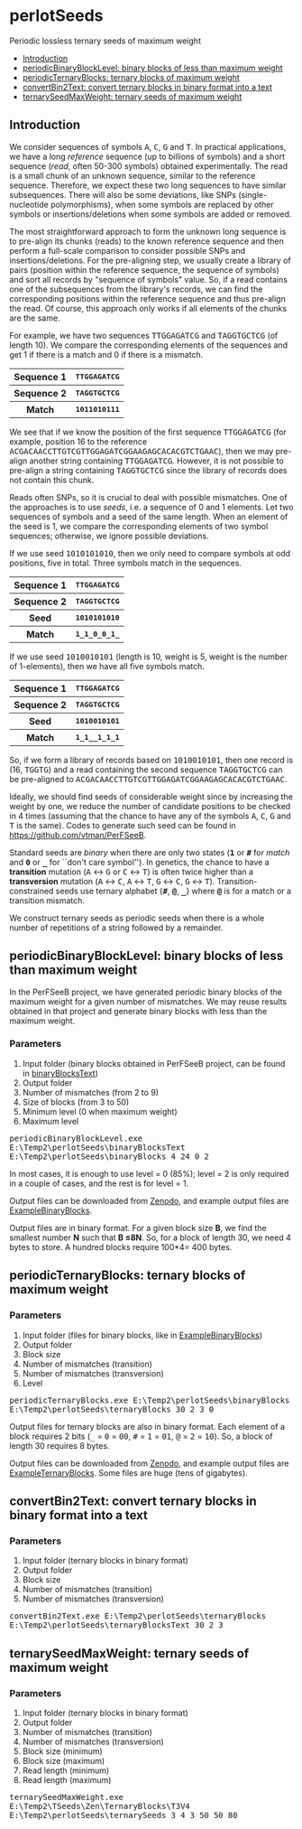 # perlotSeeds
Periodic lossless ternary seeds of maximum weight

<nav>
  <ul>
    <li><a href="#link_intro">Introduction</a></li>
    <li><a href="#link_binaryLevel">periodicBinaryBlockLevel: binary blocks of less than maximum weight</a></li>
    <li><a href="#link_ternaryBlock">periodicTernaryBlocks: ternary blocks of maximum weight</a></li>	  
 <li><a href="#link_bin2text">convertBin2Text: convert ternary blocks in binary format into a text</a></li>
    <li><a href="#link_maxWeight">ternarySeedMaxWeight: ternary seeds of maximum weight</a></li>
  </ul>
  </nav>

<h2 id="link_intro">Introduction</h2>
We consider sequences of symbols <tt>A</tt>, <tt>C</tt>, <tt>G</tt> and <tt>T</tt>. In practical applications, we have a long <i>reference</i> sequence (up to billions of symbols) and a short sequence (<i>read</i>, often 50-300 symbols) obtained experimentally. The read is a small chunk of an unknown sequence, similar to the reference sequence. Therefore, we expect these two long sequences to have similar subsequences. There will also be some deviations, like SNPs (single-nucleotide polymorphisms), when some symbols are replaced by other symbols or insertions/deletions when some symbols are added or removed. 

The most straightforward approach to form the unknown long sequence is to pre-align its chunks (reads) to the known reference sequence and then perform a full-scale comparison to consider possible SNPs and insertions/deletions. For the pre-aligning step, we usually create a library of pairs (position within the reference sequence, the sequence of symbols) and sort all records by "sequence of symbols" value. So, if a read contains one of the subsequences from the library's records, we can find the corresponding positions within the reference sequence and thus pre-align the read. Of course, this approach only works if all elements of the chunks are the same.

For example, we have two sequences <tt>TTGGAGATCG</tt> and <tt>TAGGTGCTCG</tt> (of length 10). We compare the corresponding elements of the sequences and get 1 if there is a match and 0 if there is a mismatch.

<table>
  <tr><th>Sequence 1</th><th><tt>TTGGAGATCG</tt></th></tr>
  <tr><th>Sequence 2</th><th><tt>TAGGTGCTCG</tt></th></tr>
  <tr><th>Match</th><th><tt>1011010111</tt></th></tr>
</table>

We see that if we know the position of the first sequence <tt>TTGGAGATCG</tt> (for example, position 16 to the reference <tt>ACGACAACCTTGTCGTTGGAGATCGGAAGAGCACACGTCTGAAC</tt>), then we may pre-align another string containing <tt>TTGGAGATCG</tt>. However, it is not possible to pre-align a string containing <tt>TAGGTGCTCG</tt> since the library of records does not contain this chunk.

Reads often SNPs, so it is crucial to deal with possible mismatches. One of the approaches is to use <i>seeds</i>, i.e. a sequence of 0 and 1 elements. Let two sequences of symbols and a seed of the same length. When an element of the seed is 1, we compare the corresponding elements of two symbol sequences; otherwise, we ignore possible deviations. 

If we use seed <tt>1010101010</tt>, then we only need to compare symbols at odd positions, five in total. Three symbols match in the sequences. 
<table>
  <tr><th>Sequence 1</th><th><tt>TTGGAGATCG</tt></th></tr>
  <tr><th>Sequence 2</th><th><tt>TAGGTGCTCG</tt></th></tr>
  <tr><th>Seed</th>      <th><tt>1010101010</tt></th></tr>
  <tr><th>Match</th>     <th><tt>1_1_0_0_1_</tt></th></tr>
</table>

If we use seed <tt>1010010101</tt> (length is 10, weight is 5, weight is the number of 1-elements), then we have all five symbols match.
<table>
  <tr><th>Sequence 1</th><th><tt>TTGGAGATCG</tt></th></tr>
  <tr><th>Sequence 2</th><th><tt>TAGGTGCTCG</tt></th></tr>
  <tr><th>Seed</th>      <th><tt>1010010101</tt></th></tr>
  <tr><th>Match</th>     <th><tt>1_1__1_1_1</tt></th></tr>
</table>
So, if we form a library of records based on <tt>1010010101</tt>, then one record is (16, <tt>TGGTG</tt>) and a read containing the second sequence <tt>TAGGTGCTCG</tt> can be pre-aligned to <tt>ACGACAACCTTGTCGTTGGAGATCGGAAGAGCACACGTCTGAAC</tt>.

Ideally, we should find seeds of considerable weight since by increasing the weight by one, we reduce the number of candidate positions to be checked in 4 times (assuming that the chance to have any of the symbols <tt>A</tt>, <tt>C</tt>, <tt>G</tt> and <tt>T</tt> is the same). Codes to generate such seed can be found in <a href="https://github.com/vtman/PerFSeeB">https://github.com/vtman/PerFSeeB</a>.

Standard seeds are <i>binary</i> when there are only two states (<b><tt>1</tt></b> or <b><tt>#</tt></b> for <i>match</i> and <b><tt>0</tt></b> or <b><tt>&#95;</tt></b> for ``don't care symbol''). In genetics, the chance to have a <b>transition</b> mutation (<tt>A</tt> &harr; <tt>G</tt> or <tt>C</tt> &harr; <tt>T</tt>) is often twice higher than a <b>transversion</b> mutation (<tt>A</tt> &harr; <tt>C</tt>, <tt>A</tt> &harr; <tt>T</tt>, <tt>G</tt> &harr; <tt>C</tt>, <tt>G</tt> &harr; <tt>T</tt>). Transition-constrained seeds use ternary alphabet {<b><tt>#</tt></b>, <b><tt>@</tt></b>, <b><tt>&#95;</tt></b>} where <b><tt>@</tt></b> is for a match or a transition mismatch.

We construct ternary seeds as periodic seeds when there is a whole number of repetitions of a string followed by a remainder. 


<h2 id="link_binaryLevel">periodicBinaryBlockLevel: binary blocks of less than maximum weight</h2>

In the PerFSeeB project, we have generated periodic binary blocks of the maximum weight for a given number of mismatches. We may reuse results obtained in that project and generate binary blocks with less than the maximum weight.

<h3>Parameters</h3>

<ol>
  <li>Input folder (binary blocks obtained in PerFSeeB project, can be found in <a href="https://github.com/vtman/perlotSeeds/tree/main/binaryBlocksText">binaryBlocksText</a>)</li>
  <li>Output folder</li>
  <li>Number of mismatches (from 2 to 9)</li>
  <li>Size of blocks (from 3 to 50)</li>
  <li>Minimum level (0 when maximum weight)</li>
  <li>Maximum level</li>
</ol>

<tt>periodicBinaryBlockLevel.exe E:\Temp2\perlotSeeds\binaryBlocksText E:\Temp2\perlotSeeds\binaryBlocks 4 24 0 2</tt>

In most cases, it is enough to use level = 0 (85%); level = 2 is only required in a couple of cases, and the rest is for level = 1.

Output files can be downloaded from <a href="zenodo.com">Zenodo</a>, and example output files are <a href="https://github.com/vtman/perlotSeeds/tree/main/ExampleBinaryBlocks">ExampleBinaryBlocks</a>.

Output files are in binary format. For a given block size <b>B</b>, we find the smallest number <b>N</b> such that <b>B &#8804;8N</b>. So, for a block of length 30, we need 4 bytes to store. A hundred blocks require 100*4= 400 bytes.

<h2 id="link_ternaryBlock">periodicTernaryBlocks: ternary blocks of maximum weight</h2>


<h3>Parameters</h3>

<ol>
  <li>Input folder (files for binary blocks, like in <a href="https://github.com/vtman/perlotSeeds/tree/main/ExampleBinaryBlocks">ExampleBinaryBlocks</a>)</li>
  <li>Output folder</li>
  <li>Block size</li>
  <li>Number of mismatches (transition)</li>
  <li>Number of mismatches (transversion)</li>
<li>Level</li>
</ol>

<tt>periodicTernaryBlocks.exe E:\Temp2\perlotSeeds\binaryBlocks E:\Temp2\perlotSeeds\ternaryBlocks 30 2 3 0</tt>

Output files for ternary blocks are also in binary format. Each element of a block requires 2 bits (<tt>&#95;</tt> = <tt>0</tt> = <tt>00</tt>, <tt>#</tt> = <tt>1</tt> = <tt>01</tt>, <tt>@</tt> = <tt>2</tt> = <tt>10</tt>). So, a block of length 30 requires 8 bytes.

Output files can be downloaded from <a href="zenodo.com">Zenodo</a>, and example output files are <a href="https://github.com/vtman/perlotSeeds/tree/main/ExampleTernaryBlocks">ExampleTernaryBlocks</a>. Some files are huge (tens of gigabytes). 

<h2 id="link_bin2text">convertBin2Text: convert ternary blocks in binary format into a text</h2>

<h3>Parameters</h3>

<ol>
  <li>Input folder (ternary blocks in binary format)</li>
  <li>Output folder</li>
  <li>Block size</li>
  <li>Number of mismatches (transition)</li>
  <li>Number of mismatches (transversion)</li>
</ol>

<tt>convertBin2Text.exe E:\Temp2\perlotSeeds\ternaryBlocks E:\Temp2\perlotSeeds\ternaryBlocksText 30 2 3</tt>


<h2 id="link_maxWeight">ternarySeedMaxWeight: ternary seeds of maximum weight</h2>

<h3>Parameters</h3>

<ol>
  <li>Input folder (ternary blocks in binary format)</li>
  <li>Output folder</li>
  <li>Number of mismatches (transition)</li>
  <li>Number of mismatches (transversion)</li>
  <li>Block size (minimum)</li>
  <li>Block size (maximum)</li>
  <li>Read length (minimum)</li>
  <li>Read length (maximum)</li>
</ol>

<tt>ternarySeedMaxWeight.exe E:\Temp2\TSeeds\Zen\TernaryBlocks\T3V4 E:\Temp2\perlotSeeds\ternarySeeds 3 4 3 50 50 80</tt>


